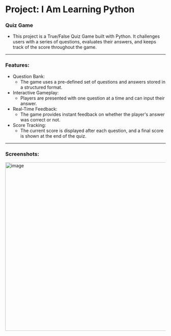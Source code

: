 # Project: I Am Learning Python

### Quiz Game

- This project is a True/False Quiz Game built with Python. It challenges users with a series of questions, evaluates their answers, and keeps track of the score throughout the game.

---

### Features:

- Question Bank:
  - The game uses a pre-defined set of questions and answers stored in a structured format.
- Interactive Gameplay:
  - Players are presented with one question at a time and can input their answer.
- Real-Time Feedback:
  - The game provides instant feedback on whether the player's answer was correct or not.
- Score Tracking:
  - The current score is displayed after each question, and a final score is shown at the end of the quiz.

---

### Screenshots:
<img width="529" alt="image" src="https://github.com/user-attachments/assets/4b9064b5-9506-4909-afc2-f46cd22f50d6">
